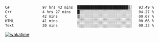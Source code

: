 <!--START_SECTION:waka-->

```txt
C#               97 hrs 43 mins  ███████████████████████▒░   93.49 %
C++              4 hrs 27 mins   █░░░░░░░░░░░░░░░░░░░░░░░░   04.27 %
C                42 mins         ▒░░░░░░░░░░░░░░░░░░░░░░░░   00.67 %
HTML             41 mins         ░░░░░░░░░░░░░░░░░░░░░░░░░   00.66 %
Text             20 mins         ░░░░░░░░░░░░░░░░░░░░░░░░░   00.33 %
```

<!--END_SECTION:waka-->
[![wakatime](https://wakatime.com/badge/user/6c2f442e-41b4-42e3-bc06-d5d8203ad1da.svg)](https://wakatime.com/@6c2f442e-41b4-42e3-bc06-d5d8203ad1da)
